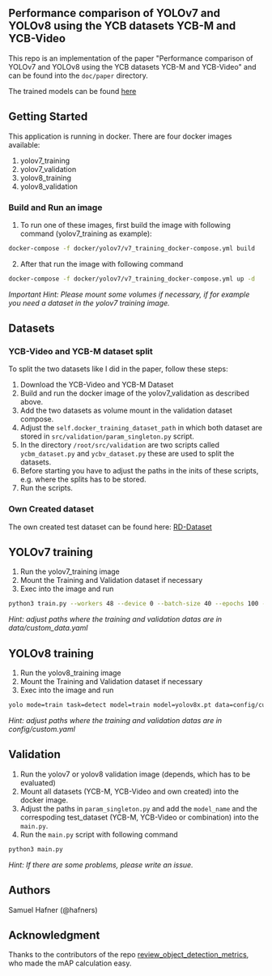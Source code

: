 ## Performance comparison of YOLOv7 and YOLOv8 using the YCB datasets YCB-M and YCB-Video

This repo is an implementation of the paper "Performance comparison of YOLOv7 and YOLOv8 using the YCB datasets YCB-M and YCB-Video" and can be found into the `doc/paper` directory.

The trained models can be found [here](https://drive.google.com/drive/folders/1_rSO1G0Ve8FNOtPmyeTobopHP1VXrbYy?usp=sharing)

## Getting Started
This application is running in docker. 
There are four docker images available:
1. yolov7_training
2. yolov7_validation
3. yolov8_training
4. yolov8_validation

### Build and Run an image

1. To run one of these images, first build the image with following command (yolov7_training as example): 
```bash
docker-compose -f docker/yolov7/v7_training_docker-compose.yml build
```
2. After that run the image with following command
```bash
docker-compose -f docker/yolov7/v7_training_docker-compose.yml up -d 
```
*Important Hint: Please mount some volumes if necessary, if for example you need a dataset in the yolov7 training image.* 

## Datasets

### YCB-Video and YCB-M dataset split
To split the two datasets like I did in the paper, follow these steps:
1. Download the YCB-Video and YCB-M Dataset
2. Build and run the docker image of the yolov7_validation as described above.
3. Add the two datasets as volume mount in the validation dataset compose.
4. Adjust the `self.docker_training_dataset_path` in which both dataset are stored in `src/validation/param_singleton.py` script.
3. In the directory `/root/src/validation` are two scripts called `ycbm_dataset.py` and `ycbv_dataset.py` these are used to split the datasets. 
4. Before starting you have to adjust the paths in the inits of these scripts, e.g. where the splits has to be stored.
5. Run the scripts.

### Own Created dataset
The own created test dataset can be found here: [RD-Dataset](https://drive.google.com/drive/folders/1bxEZnvzxgoOYqXWQnR69ItC81-mzR0qn?usp=sharing)

## YOLOv7 training
1. Run the yolov7_training image
2. Mount the Training and Validation dataset if necessary
3. Exec into the image and run
```bash
python3 train.py --workers 48 --device 0 --batch-size 40 --epochs 100 --img 640 640 --data data/custom_data.yaml --hyp data/hyp.scratch.custom.yaml --cfg cfg/training/yolov7x.yaml --name new_model_name --weights yolov7x.pt --patience 10 --save_period 1
```
*Hint: adjust paths where the training and validation datas are in data/custom_data.yaml*

## YOLOv8 training
1. Run the yolov8_training image
2. Mount the Training and Validation dataset if necessary
3. Exec into the image and run   
```bash
yolo mode=train task=detect model=train model=yolov8x.pt data=config/custom.yaml epochs=100 imgsz=640 batch=40 workers=48 device=0 patience=10 save_period=1 plots=True name=new_model_name
```
*Hint: adjust paths where the training and validation datas are in config/custom.yaml*

## Validation
1. Run the yolov7 or yolov8 validation image (depends, which has to be evaluated)
2. Mount all datasets (YCB-M, YCB-Video and own created) into the docker image.
3. Adjust the paths in `param_singleton.py` and add the `model_name` and the correspoding test_dataset (YCB-M, YCB-Video or combination) into the `main.py`.   
4. Run the `main.py` script with following command 
```bash
python3 main.py
```
*Hint: If there are some problems, please write an issue.*

## Authors
Samuel Hafner (@hafners)

## Acknowledgment 
Thanks to the contributors of the repo [review_object_detection_metrics](https://github.com/rafaelpadilla/review_object_detection_metrics), who made the mAP calculation easy. 
